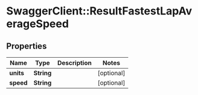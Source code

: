 # SwaggerClient::ResultFastestLapAverageSpeed

## Properties
Name | Type | Description | Notes
------------ | ------------- | ------------- | -------------
**units** | **String** |  | [optional] 
**speed** | **String** |  | [optional] 


